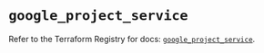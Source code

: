 # `google_project_service`

Refer to the Terraform Registry for docs: [`google_project_service`](https://registry.terraform.io/providers/hashicorp/google-beta/6.14.1/docs/resources/google_project_service).
